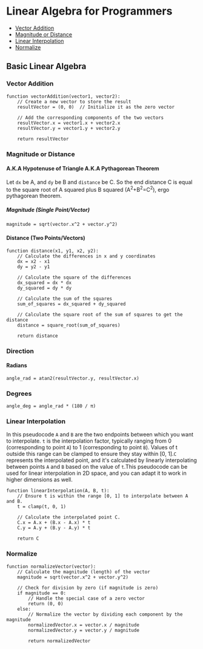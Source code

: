 # Linear Algebra for Programmers

 - [Vector Addition](#vector-addition)
 - [Magnitude or Distance](#magnitude-or-distance)
 - [Linear Interpolation](#linear-interpolation)
 - [Normalize](#normalize)

## Basic Linear Algebra

### Vector Addition 

```
function vectorAddition(vector1, vector2):
    // Create a new vector to store the result
    resultVector = (0, 0)  // Initialize it as the zero vector

    // Add the corresponding components of the two vectors
    resultVector.x = vector1.x + vector2.x
    resultVector.y = vector1.y + vector2.y

    return resultVector
```

### Magnitude or Distance
#### A.K.A Hypotenuse of Triangle A.K.A Pythagorean Theorem

Let ```dx``` be A, and ```dy``` be B and ```distance``` be C. So the end distance C is equal to the square root of A squared plus B squared (A<sup>2</sup>+B<sup>2</sup>=C<sup>2</sup>), ergo pythagorean theorem.

##### Magnitude (Single Point/Vector)

```
magnitude = sqrt(vector.x^2 + vector.y^2)
```

#### Distance (Two Points/Vectors)
```
function distance(x1, y1, x2, y2):
    // Calculate the differences in x and y coordinates
    dx = x2 - x1
    dy = y2 - y1

    // Calculate the square of the differences
    dx_squared = dx * dx
    dy_squared = dy * dy

    // Calculate the sum of the squares
    sum_of_squares = dx_squared + dy_squared

    // Calculate the square root of the sum of squares to get the distance
    distance = square_root(sum_of_squares)

    return distance
```

### Direction

#### Radians

```
angle_rad = atan2(resultVector.y, resultVector.x)
```

### Degrees

```
angle_deg = angle_rad * (180 / π)
````

### Linear Interpolation

In this pseudocode ```A``` and ```B``` are the two endpoints between which you want to interpolate. ```t``` is the interpolation factor, typically ranging from 0 
(corresponding to point ```A```) to 1 (corresponding to point ```B```). Values of t outside this range can be clamped to ensure they stay within [0, 1].```C``` represents 
the interpolated point, and it's calculated by linearly interpolating between points ```A``` and ```B``` based on the value of ```t```.This pseudocode can be used for 
linear interpolation in 2D space, and you can adapt it to work in higher dimensions as well.

```
function linearInterpolation(A, B, t):
    // Ensure t is within the range [0, 1] to interpolate between A and B.
    t = clamp(t, 0, 1)

    // Calculate the interpolated point C.
    C.x = A.x + (B.x - A.x) * t
    C.y = A.y + (B.y - A.y) * t

    return C
```

### Normalize

```
function normalizeVector(vector):
    // Calculate the magnitude (length) of the vector
    magnitude = sqrt(vector.x^2 + vector.y^2)

    // Check for division by zero (if magnitude is zero)
    if magnitude == 0:
        // Handle the special case of a zero vector
        return (0, 0)
    else:
        // Normalize the vector by dividing each component by the magnitude
        normalizedVector.x = vector.x / magnitude
        normalizedVector.y = vector.y / magnitude

        return normalizedVector

```
